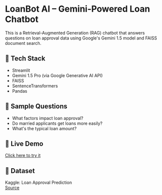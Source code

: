 # LoanBot AI  – Gemini-Powered Loan Chatbot

This is a Retrieval-Augmented Generation (RAG) chatbot that answers questions on loan approval data using Google's Gemini 1.5 model and FAISS document search.

## 🔧 Tech Stack
- Streamlit
- Gemini 1.5 Pro (via Google Generative AI API)
- FAISS
- SentenceTransformers
- Pandas

## 💬 Sample Questions
- What factors impact loan approval?
- Do married applicants get loans more easily?
- What's the typical loan amount?

## 🚀 Live Demo
[Click here to try it]([https://loan-chatbot-bjhemtkqbq22mbhiepykur.streamlit.app/])

## 📁 Dataset
Kaggle: Loan Approval Prediction  
[Source](https://www.kaggle.com/datasets/sonalisingh1411/loan-approval-prediction)
